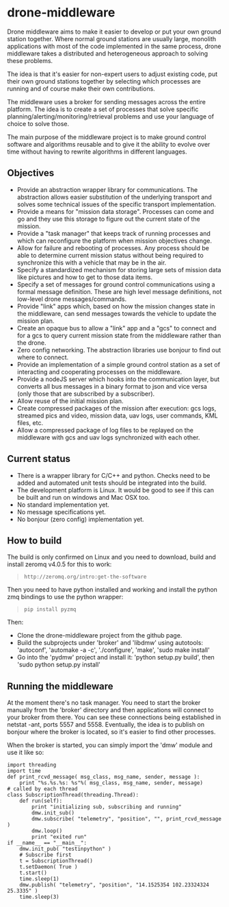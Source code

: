 # drone-middleware
Drone middleware aims to make it easier to develop or put your own ground station together.
Where normal ground stations are usually large, monolith applications with most of the code implemented
in the same process, drone middleware takes a distributed and heterogeneous approach to solving these problems.

The idea is that it's easier for non-expert users to adjust existing code, put their own ground stations together
by selecting which processes are running and of course make their own contributions.

The middleware uses a broker for sending messages across the entire platform. The idea is to create a set of processes
that solve specific planning/alerting/monitoring/retrieval problems and use your language of choice to solve those.

The main purpose of the middleware project is to make ground control software and algorithms reusable and to give it 
the ability to evolve over time without having to rewrite algorithms in different languages. 

## Objectives

* Provide an abstraction wrapper library for communications. The abstraction allows easier substitution of the underlying transport and solves some technical issues of the specific transport implementation.
* Provide a means for "mission data storage". Processes can come and go and they use this storage to figure out the current state of the mission.
* Provide a "task manager" that keeps track of running processes and which can reconfigure the platform when mission objectives change.
* Allow for failure and rebooting of processes. Any process should be able to determine current mission status without being required to synchronize this with a vehicle that may be in the air.
* Specify a standardized mechanism for storing large sets of mission data like pictures and how to get to those data items.
* Specify a set of messages for ground control communications using a formal message definition. These are high level message definitions, not low-level drone messages/commands.
* Provide "link" apps which, based on how the mission changes state in the middleware, can send messages towards the vehicle to update the mission plan.
* Create an opaque bus to allow a "link" app and a "gcs" to connect and for a gcs to query current mission state from the middleware rather than the drone.
* Zero config networking. The abstraction libraries use bonjour to find out where to connect.
* Provide an implementation of a simple ground control station as a set of interacting and cooperating processes on the middleware.
* Provide a nodeJS server which hooks into the communication layer, but converts all bus messages in a binary format to json and vice versa (only those that are subscribed by a subscriber).
* Allow reuse of the initial mission plan.
* Create compressed packages of the mission after execution: gcs logs, streamed pics and video, mission data, uav logs, user commands, KML files, etc.
* Allow a compressed package of log files to be replayed on the middleware with gcs and uav logs synchronized with each other.

## Current status

* There is a wrapper library for C/C++ and python. Checks need to be added and automated unit tests should be integrated into the build.
* The development platform is Linux. It would be good to see if this can be built and run on windows and Mac OSX too.
* No standard implementation yet.
* No message specifications yet.
* No bonjour (zero config) implementation yet.

## How to build

The build is only confirmed on Linux and you need to download, build and install zeromq v4.0.5 for this to work:

> `http://zeromq.org/intro:get-the-software`

Then you need to have python installed and working and install the python zmq bindings to use the python wrapper:

> `pip install pyzmq`

Then:

* Clone the drone-middleware project from the github page.
* Build the subprojects under 'broker' and 'libdmw' using autotools: 'autoconf', 'automake -a -c', './configure', 'make', 'sudo make install'
* Go into the 'pydmw' project and install it: 'python setup.py build', then 'sudo python setup.py install'

## Running the middleware

At the moment there's no task manager. You need to start the broker manually from the 'broker' directory and then applications
will connect to your broker from there. You can see these connections being established in netstat -ant, ports 5557 and 5558.
Eventually, the idea is to publish on bonjour where the broker is located, so it's easier to find other processes.

When the broker is started, you can simply import the 'dmw' module and use it like so:

```import dmw
import threading
import time
def print_rcvd_message( msg_class, msg_name, sender, message ):
    print "%s.%s.%s: %s"%( msg_class, msg_name, sender, message)
# called by each thread
class SubscriptionThread(threading.Thread):
    def run(self):
        print "initializing sub, subscribing and running"
        dmw.init_sub()
        dmw.subscribe( "telemetry", "position", "", print_rcvd_message ) 
        dmw.loop()
        print "exited run"
if __name__ == "__main__":
    dmw.init_pub( "testinpython" )
    # Subscribe first
    t = SubscriptionThread()
    t.setDaemon( True )
    t.start()
    time.sleep(1)
    dmw.publish( "telemetry", "position", "14.1525354 102.23324324 25.3335" )
    time.sleep(3)
```


